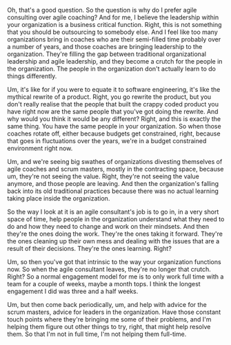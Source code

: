 Oh, that's a good question. So the question is why do I prefer agile consulting over agile coaching? And for me, I believe the leadership within your organization is a business critical function. Right, this is not something that you should be outsourcing to somebody else. And I feel like too many organizations bring in coaches who are their semi-filled time probably over a number of years, and those coaches are bringing leadership to the organization. They're filling the gap between traditional organizational leadership and agile leadership, and they become a crutch for the people in the organization. The people in the organization don't actually learn to do things differently. 

Um, it's like for if you were to equate it to software engineering, it's like the mythical rewrite of a product. Right, you go rewrite the product, but you don't really realise that the people that built the crappy coded product you have right now are the same people that you've got doing the rewrite. And why would you think it would be any different? Right, and this is exactly the same thing. You have the same people in your organization. So when those coaches rotate off, either because budgets get constrained, right, because that goes in fluctuations over the years, we're in a budget constrained environment right now. 

Um, and we're seeing big swathes of organizations divesting themselves of agile coaches and scrum masters, mostly in the contracting space, because um, they're not seeing the value. Right, they're not seeing the value anymore, and those people are leaving. And then the organization's falling back into its old traditional practices because there was no actual learning taking place inside the organization. 

So the way I look at it is an agile consultant's job is to go in, in a very short space of time, help people in the organization understand what they need to do and how they need to change and work on their mindsets. And then they're the ones doing the work. They're the ones taking it forward. They're the ones cleaning up their own mess and dealing with the issues that are a result of their decisions. They're the ones learning. Right? 

Um, so then you've got that intrinsic to the way your organization functions now. So when the agile consultant leaves, they're no longer that crutch. Right? So a normal engagement model for me is to only work full time with a team for a couple of weeks, maybe a month tops. I think the longest engagement I did was three and a half weeks. 

Um, but then come back periodically, um, and help with advice for the scrum masters, advice for leaders in the organization. Have those constant touch points where they're bringing me some of their problems, and I'm helping them figure out other things to try, right, that might help resolve them. So that I'm not in full time, I'm not helping them full-time.